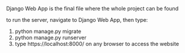 Django Web App is the final file where the whole project can be found

to run the server, navigate to Django Web App, then type:

1. python manage.py migrate  
2. python manage.py runserver
3. type https://localhost:8000/ on any browser to access the website
